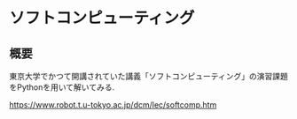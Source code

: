 # ソフトコンピューティング

## 概要
東京大学でかつて開講されていた講義「ソフトコンピューティング」の演習課題をPythonを用いて解いてみる.

https://www.robot.t.u-tokyo.ac.jp/dcm/lec/softcomp.htm
